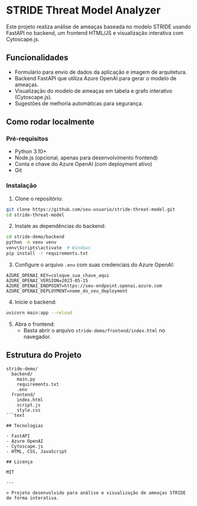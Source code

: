 # STRIDE Threat Model Analyzer

Este projeto realiza análise de ameaças baseada no modelo STRIDE usando FastAPI no backend, um frontend HTML/JS e visualização interativa com Cytoscape.js.

## Funcionalidades

- Formulário para envio de dados da aplicação e imagem de arquitetura.
- Backend FastAPI que utiliza Azure OpenAI para gerar o modelo de ameaças.
- Visualização do modelo de ameaças em tabela e grafo interativo (Cytoscape.js).
- Sugestões de melhoria automáticas para segurança.

## Como rodar localmente

### Pré-requisitos

- Python 3.10+
- Node.js (opcional, apenas para desenvolvimento frontend)
- Conta e chave do Azure OpenAI (com deployment ativo)
- Git

### Instalação

1. Clone o repositório:

```bash
git clone https://github.com/seu-usuario/stride-threat-model.git
cd stride-threat-model
```

2. Instale as dependências do backend:

```bash
cd stride-demo/backend
python -m venv venv
venv\Scripts\activate  # Windows
pip install -r requirements.txt
```

3. Configure o arquivo `.env` com suas credenciais do Azure OpenAI:

```env
AZURE_OPENAI_KEY=coloque_sua_chave_aqui
AZURE_OPENAI_VERSION=2023-05-15
AZURE_OPENAI_ENDPOINT=https://seu-endpoint.openai.azure.com
AZURE_OPENAI_DEPLOYMENT=nome_do_seu_deployment
```

4. Inicie o backend:

```bash
uvicorn main:app --reload
```

5. Abra o frontend:
   - Basta abrir o arquivo `stride-demo/frontend/index.html` no navegador.

## Estrutura do Projeto

```text
stride-demo/
  backend/
    main.py
    requirements.txt
    .env
  frontend/
    index.html
    script.js
    style.css
```text

## Tecnologias

- FastAPI
- Azure OpenAI
- Cytoscape.js
- HTML, CSS, JavaScript

## Licença

MIT

---

> Projeto desenvolvido para análise e visualização de ameaças STRIDE de forma interativa.
